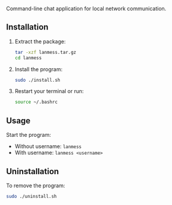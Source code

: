 Command-line chat application for local network communication.

## Installation

1. Extract the package:
   ```bash
   tar -xzf lanmess.tar.gz
   cd lanmess
   ```

2. Install the program:
   ```bash
   sudo ./install.sh
   ```

3. Restart your terminal or run:
   ```bash
   source ~/.bashrc
   ```

## Usage

Start the program:
- Without username: `lanmess`
- With username: `lanmess <username>`

## Uninstallation

To remove the program:
```bash
sudo ./uninstall.sh
```

